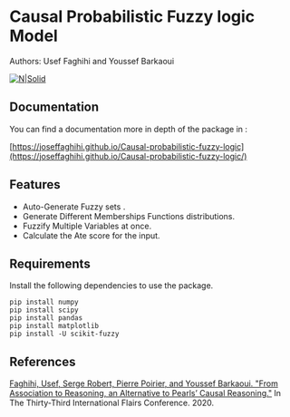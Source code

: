 # Causal Probabilistic Fuzzy logic Model 
Authors: Usef Faghihi and Youssef Barkaoui


[![N|Solid](https://cldup.com/dTxpPi9lDf.thumb.png)](https://https://dillinger.io/)

## Documentation 
You can find a documentation more in depth of the package in :

[https://joseffaghihi.github.io/Causal-probabilistic-fuzzy-logic](https://joseffaghihi.github.io/Causal-probabilistic-fuzzy-logic/)


## Features

- Auto-Generate Fuzzy sets .
- Generate Different Memberships Functions distributions.
- Fuzzify Multiple Variables at once.
- Calculate the Ate score for the input.

## Requirements


Install the following dependencies to use the package.



```
pip install numpy 
pip install scipy 
pip install pandas 
pip install matplotlib
pip install -U scikit-fuzzy
```
## References
[Faghihi, Usef, Serge Robert, Pierre Poirier, and Youssef Barkaoui. "From Association to Reasoning, an Alternative to Pearls’ Causal Reasoning."](https://github.com/joseffaghihi/Causal-probabilistic-fuzzy-logic/blob/main/version-official-oublie.pdf) In The Thirty-Third International Flairs Conference. 2020.

